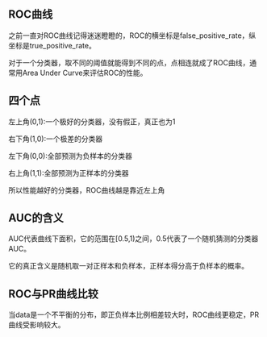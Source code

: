 ## ROC曲线  
  
之前一直对ROC曲线记得迷迷瞪瞪的，ROC的横坐标是false_positive_rate，纵坐标是true_positive_rate。  
  
对于一个分类器，取不同的阈值就能得到不同的点，点相连就成了ROC曲线，通常用Area Under Curve来评估ROC的性能。  
  
## 四个点  
  
左上角(0,1):一个极好的分类器，没有假正，真正也为1  
  
右下角(1,0):一个极差的分类器  
  
左下角(0,0):全部预测为负样本的分类器  
  
右上角(1,1):全部预测为正样本的分类器  
  
所以性能越好的分类器，ROC曲线越是靠近左上角  
  
## AUC的含义  
  
AUC代表曲线下面积，它的范围在[0.5,1)之间，0.5代表了一个随机猜测的分类器AUC。  
  
它的真正含义是随机取一对正样本和负样本，正样本得分高于负样本的概率。  
  
## ROC与PR曲线比较  
  
当data是一个不平衡的分布，即正负样本比例相差较大时，ROC曲线更稳定，PR曲线受影响较大。  
